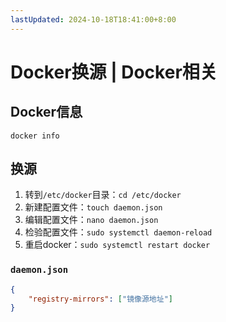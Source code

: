 ```yaml
---
lastUpdated: 2024-10-18T18:41:00+8:00
---
```


# Docker换源 | Docker相关

## Docker信息

```docker info```

## 换源

1. 转到```/etc/docker```目录：```cd /etc/docker```
2. 新建配置文件：```touch daemon.json```
3. 编辑配置文件：```nano daemon.json```
4. 检验配置文件：```sudo systemctl daemon-reload```
5. 重启docker：```sudo systemctl restart docker```

### ```daemon.json```

```json
{
    "registry-mirrors": ["镜像源地址"]
}
```